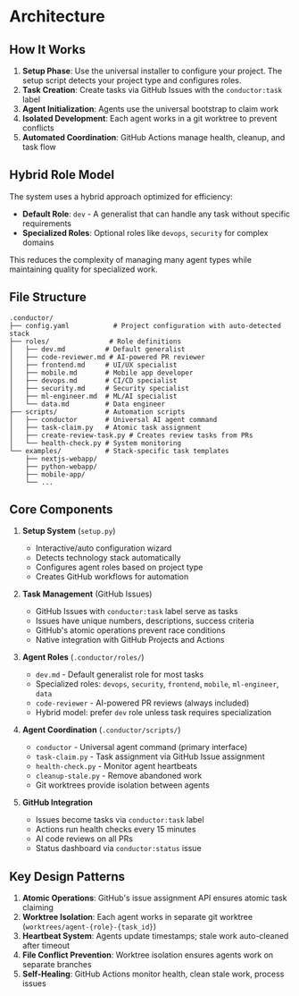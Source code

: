 # Architecture

## How It Works

1. **Setup Phase**: Use the universal installer to configure your project. The setup script detects your project type and configures roles.
2. **Task Creation**: Create tasks via GitHub Issues with the `conductor:task` label
3. **Agent Initialization**: Agents use the universal bootstrap to claim work
4. **Isolated Development**: Each agent works in a git worktree to prevent conflicts
5. **Automated Coordination**: GitHub Actions manage health, cleanup, and task flow

## Hybrid Role Model

The system uses a hybrid approach optimized for efficiency:

- **Default Role**: `dev` - A generalist that can handle any task without specific requirements
- **Specialized Roles**: Optional roles like `devops`, `security` for complex domains

This reduces the complexity of managing many agent types while maintaining quality for specialized work.

## File Structure

```
.conductor/
├── config.yaml           # Project configuration with auto-detected stack
├── roles/               # Role definitions
│   ├── dev.md          # Default generalist
│   ├── code-reviewer.md # AI-powered PR reviewer
│   ├── frontend.md     # UI/UX specialist
│   ├── mobile.md       # Mobile app developer
│   ├── devops.md       # CI/CD specialist
│   ├── security.md     # Security specialist
│   ├── ml-engineer.md  # ML/AI specialist
│   └── data.md         # Data engineer
├── scripts/            # Automation scripts
│   ├── conductor       # Universal AI agent command
│   ├── task-claim.py   # Atomic task assignment
│   ├── create-review-task.py # Creates review tasks from PRs
│   └── health-check.py # System monitoring
└── examples/           # Stack-specific task templates
    ├── nextjs-webapp/
    ├── python-webapp/
    ├── mobile-app/
    └── ...
```

## Core Components

1. **Setup System** (`setup.py`)
   - Interactive/auto configuration wizard
   - Detects technology stack automatically
   - Configures agent roles based on project type
   - Creates GitHub workflows for automation

2. **Task Management** (GitHub Issues)
   - GitHub Issues with `conductor:task` label serve as tasks
   - Issues have unique numbers, descriptions, success criteria
   - GitHub's atomic operations prevent race conditions
   - Native integration with GitHub Projects and Actions

3. **Agent Roles** (`.conductor/roles/`)
   - `dev.md` - Default generalist role for most tasks
   - Specialized roles: `devops`, `security`, `frontend`, `mobile`, `ml-engineer`, `data`
   - `code-reviewer` - AI-powered PR reviews (always included)
   - Hybrid model: prefer `dev` role unless task requires specialization

4. **Agent Coordination** (`.conductor/scripts/`)
   - `conductor` - Universal agent command (primary interface)
   - `task-claim.py` - Task assignment via GitHub Issue assignment
   - `health-check.py` - Monitor agent heartbeats
   - `cleanup-stale.py` - Remove abandoned work
   - Git worktrees provide isolation between agents

5. **GitHub Integration**
   - Issues become tasks via `conductor:task` label
   - Actions run health checks every 15 minutes
   - AI code reviews on all PRs
   - Status dashboard via `conductor:status` issue

## Key Design Patterns

1. **Atomic Operations**: GitHub's issue assignment API ensures atomic task claiming
2. **Worktree Isolation**: Each agent works in separate git worktree (`worktrees/agent-{role}-{task_id}`)
3. **Heartbeat System**: Agents update timestamps; stale work auto-cleaned after timeout
4. **File Conflict Prevention**: Worktree isolation ensures agents work on separate branches
5. **Self-Healing**: GitHub Actions monitor health, clean stale work, process issues